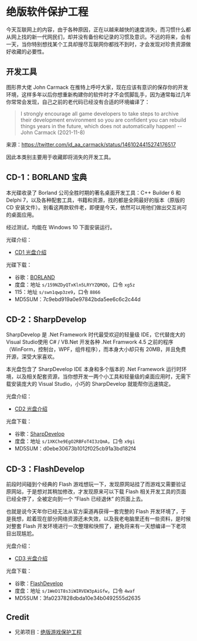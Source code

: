 # 绝版软件保护工程

今天互联网上的内容，由于各种原因，正在以越来越快的速度消失，而习惯什么都从网上找的新一代网民们，却并没有备份和记录的习惯及意识。不远的将来，会有一天，当你特别想找某个工具却搜尽互联网你都找不到时，才会发现对珍贵资源做好收藏的必要性。

## 开发工具

图形界大佬 John Carmack 在推特上呼吁大家，现在应该有意识的保存你的开发环境，这样多年以后你想重新构建你的软件时才不会慌脚乱手，因为通常每过几年你常常会发现，自己之前的老代码已经没有合适的环境编译了：

> I strongly encourage all game developers to take steps to archive their development environment so you are confident you can rebuild things years in the future, which does not automatically happen!
> -- John Carmack (2021-11-8)

来源：https://twitter.com/id_aa_carmack/status/1461024415274176517

因此本类别主要用于收藏即将消失的开发工具。

## CD-1：BORLAND 宝典

本光碟收录了 Borland 公司全胜时期的著名桌面开发工具：C++ Builder 6 和 Delphi 7，以及各种配套工具，书籍和资源，找的都是全网最好的版本（原版的 CD 安装文件）。别看这两款软件老，即便是今天，依然可以用他们做出交互尚可的桌面应用。

经过测试，均能在 Windows 10 下面安装运行。

光碟介绍：

- [CD1 光盘介绍](docs/preserve-iso-1.pdf)

光碟下载：

- 谷歌：[BORLAND](https://drive.google.com/drive/folders/1mkyO-8Pzjiw1MbY6j_nFn0goJsJ0kN0k?usp=sharing)
- 度盘：地址 `s/159NZDyQTxKln5LRYYZQMQQ`，口令 `xg5z`
- 115：地址 `s/swn1qwp3ze9`，口令 `8866`
- MD5SUM：7c9ebd919a0e97842bda5ee6c6c2c44d

## CD-2：SharpDevelop

SharpDevelop 是 .Net Framework 时代最受欢迎的轻量级 IDE，它代替庞大的 Visual Studio使用 C# / VB.Net 开发各种 .Net Framwork 4.5 之前的程序（WinForm，控制台，WPF，组件程序），而本身大小却只有 20MB，并且免费开源，深受大家喜欢。

本光盘包含了 SharpDevelop IDE 本身和多个版本的 .Net Framework 运行时环境，以及相关配套资源，当你想开发一两个小工具和轻量级的桌面应用时，无需下载安装庞大的 Visual Studio，小巧的 SharpDevelop 就能帮你迅速搞定。

光盘介绍：

- [CD2 光盘介绍](docs/preserve-iso-2.pdf)

光盘下载：

- 谷歌：[SharpDevelop](https://drive.google.com/drive/folders/1V9TQORJsWHolTdPb4PtICT8GmfJldheG?usp=sharing)
- 度盘：地址 `s/1XKChe9EgO2RBFoT4I3zQmA`，口令 `x9gi`
- MD5SUM：d0ebe30673b1012f025cb91a3bd182f4

## CD-3：FlashDevelop

前段时间碰到个经典的 Flash 游戏想玩一下，发现原网站挂了而游戏又需要验证原网站，于是想对其稍加修改，才发现原来可以下载 Flash 相关开发工具的页面已经全停了，全被定向到一个 “Flash 已经退休” 的页面上去。

也就是说今天年你已经无法从官方渠道再获得一套完整的 Flash 开发环境了，于是我想，趁着现在部分网络资源还未失效，以及我老电脑里还有一些资料，是时候对整套 Flash 开发环境进行一次整理和快照了，避免将来有一天想编译一下老项目出现尴尬。

光盘介绍：

- [CD3 光盘介绍](docs/preserve-iso-3.pdf)

光盘下载：

- 谷歌：[FlashDevelop](https://drive.google.com/drive/folders/16LtsaqRWMDJ3VKaDFaIWidKLZ2Z7cI5s?usp=sharing)
- 度盘：地址 `s/1WeD1T8s3iWIRVEW3pAiGfw`，口令 `4waf`
- MD5SUM：3fa0237828dbda10e34b0492555d2635


## Credit

- 兄弟项目：[绝版游戏保护工程](https://github.com/skywind3000/preserve-cd)





